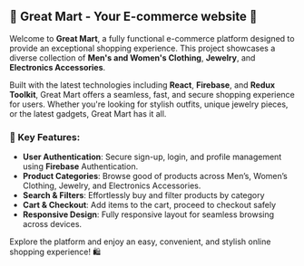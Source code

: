 ## 🌟 Great Mart - Your E-commerce website 🌟

Welcome to **Great Mart**, a fully functional e-commerce platform designed to provide an exceptional shopping experience. This project showcases a diverse collection of **Men's and Women's Clothing**, **Jewelry**, and **Electronics Accessories**. 

Built with the latest technologies including **React**, **Firebase**, and **Redux Toolkit**, Great Mart offers a seamless, fast, and secure shopping experience for users. Whether you're looking for stylish outfits, unique jewelry pieces, or the latest gadgets, Great Mart has it all.


### 🚀 Key Features:
- **User Authentication**: Secure sign-up, login, and profile management using **Firebase** Authentication.
- **Product Categories**: Browse good of products across Men’s, Women’s Clothing, Jewelry, and Electronics Accessories.
- **Search & Filters**: Effortlessly buy and filter products by category
- **Cart & Checkout**: Add items to the cart, proceed to checkout safely
- **Responsive Design**: Fully responsive layout for seamless browsing across devices.

Explore the platform and enjoy an easy, convenient, and stylish online shopping experience! 🛍️
